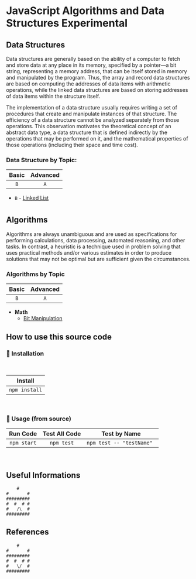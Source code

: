 # JavaScript Algorithms and Data Structures Experimental



## Data Structures

Data structures are generally based on the ability of a computer to fetch and store data at any place in its memory, specified by a pointer—a bit string, representing a memory address, that can be itself stored in memory and manipulated by the program. Thus, the array and record data structures are based on computing the addresses of data items with arithmetic operations, while the linked data structures are based on storing addresses of data items within the structure itself.

The implementation of a data structure usually requires writing a set of procedures that create and manipulate instances of that structure. The efficiency of a data structure cannot be analyzed separately from those operations. This observation motivates the theoretical concept of an abstract data type, a data structure that is defined indirectly by the operations that may be performed on it, and the mathematical properties of those operations (including their space and time cost).

### Data Structure by Topic:

| Basic | Advanced|
| :------: | :------: |
| `B` | `A` |

* `B` - [Linked List](src/data-structures/basic/linked-list)

#

## Algorithms

Algorithms are always unambiguous and are used as specifications for performing calculations, data processing, automated reasoning, and other tasks. In contrast, a heuristic is a technique used in problem solving that uses practical methods and/or various estimates in order to produce solutions that may not be optimal but are sufficient given the circumstances.

### Algorithms by Topic

| Basic | Advanced|
| :------: | :------: |
| `B` | `A` |

* **Math**
  *  [Bit Manipulation](src/algorithms/math/bits)
  





## How to use this source code
### :wrench: Installation
<br/>

| Install | 
| :------: | 
| `npm install`|

<br/>

### :electric_plug: Usage (from source)
| Run Code | Test All Code | Test by Name|
| :------: | :------: | :------: |
| `npm start` | `npm test` | `npm test -- "testName" ` |
<br/>


## Useful Informations
```
    #
#       #
#########
#  #  # #
#   /\  #
#########
```

## References
```
    #
#       #
#########
#  #  # #
#   \/  #
#########
```